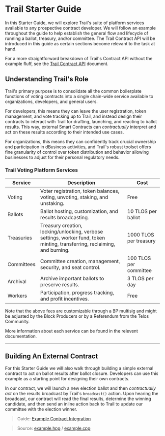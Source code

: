 # Trail Starter Guide

In this Starter Guide, we will explore Trail's suite of platform services available to any prospective contract developer. We will follow an example throughout the guide to help establish the general flow and lifecycle of running a ballot, treasury, and/or committee. The Trail Contract API will be introduced in this guide as certain sections become relevant to the task at hand. 

For a more straightforward breakdown of Trail's Contract API without the example fluff, see the [Trail Contract API](ContractAPI.md) document.

## Understanding Trail's Role

Trail's primary purpose is to consolidate all the common boilerplate functions of voting contracts into a single chain-wide service available to organizations, developers, and general users.

For developers, this means they can leave the user registration, token management, and vote tracking up to Trail, and instead design their contracts to interact with Trail for drafting, launching, and reacting to ballot results. This way, external Smart Contracts can *contractually* interpret and act on these results according to their intended use cases.

For organizations, this means they can confidently track crucial ownership and participation in dBusiness activities, and Trail's robust toolset offers fine granularity of control over token distribution and behavior allowing businesses to adjust for their personal regulatory needs.

### Trail Voting Platform Services

| Service | Description | Cost |
| --- | --- | --- |
| Voting | Voter registration, token balances, voting, unvoting, staking, and unstaking. | Free |
| Ballots | Ballot hosting, customization, and results broadcasting. | 10 TLOS per ballot |
| Treasuries  | Treasury creation, locking/unlocking, verbose settings, worker fund, token minting, transferring, reclaiming, and burning. | 1000 TLOS per treasury |
| Committees | Committee creation, management, security, and seat control. | 100 TLOS per committee |
| Archival | Archive important ballots to preserve results. | 3 TLOS per day |
| Workers | Participation, progress tracking, and profit incentives. | Free |

Note that the above fees are customizable through a BP multisig and might be adjusted by the Block Producers or by a Referendum from the Telos Community.

More information about each service can be found in the relevent documentation.

-----

## Building An External Contract

For this Starter Guide we will also walk through building a simple external contract to act on ballot results after ballot closure. Developers can use this example as a starting point for designing their own contracts.

In our contract, we will launch a new election ballot and then *contractually act* on the results broadcast by Trail's `broadcast()` action. Upon hearing the broadcast, our contract will read the final results, determine the winning candidate, and then send an inline action back to Trail to update our committee with the election winner.

> Guide: [Example Contract Integration](docs/ExampleGuide.md)

> Source:
[example.hpp](../contracts/example/include/example.hpp) / 
[example.cpp](../contracts/example/src/example.cpp)
